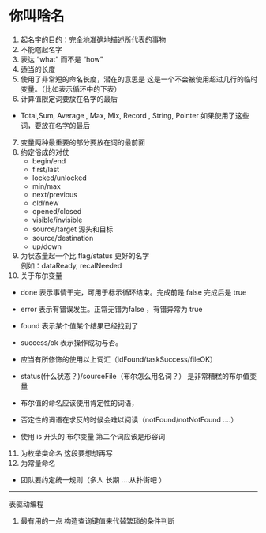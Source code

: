 # 你叫啥名 

1. 起名字的目的：完全地准确地描述所代表的事物
2. 不能瞎起名字
3. 表达 “what” 而不是 “how”
4. 适当的长度
5. 使用了非常短的命名长度，潜在的意思是 这是一个不会被使用超过几行的临时变量。（比如表示循环中的下表）
6. 计算值限定词要放在名字的最后
  - Total,Sum, Average , Max, Mix, Record , String, Pointer 如果使用了这些词，要放在名字的最后

7. 变量两种最重要的部分要放在词的最前面
8. 约定俗成的对仗
    - begin/end
    - first/last
    - locked/unlocked
    - min/max
    - next/previous
    - old/new
    - opened/closed
    - visible/invisible 
    - source/target 源头和目标
    - source/destination
    - up/down
9. 为状态量起一个比 flag/status 更好的名字   
例如：dataReady, recalNeeded
10. 关于布尔变量

- done 表示事情干完，可用于标示循环结束。完成前是 false 完成后是 true
- error 表示有错误发生。正常无错为false ，有错异常为 true 
- found 表示某个值某个结果已经找到了
- success/ok 表示操作成功与否。 
- 应当有所修饰的使用以上词汇（idFound/taskSuccess/fileOK）

- status(什么状态？)/sourceFile（布尔怎么用名词？） 是非常糟糕的布尔值变量
- 布尔值的命名应该使用肯定性的词语，
- 否定性的词语在求反的时候会难以阅读（notFound/notNotFound ....）
- 使用 is  开头的 布尔变量 第二个词应该是形容词 

11. 为枚举类命名
 这段要想想再写
12. 为常量命名
- 团队要约定统一规则（多人 长期 ....从扑街吧 ）





-------------------
 表驱动编程
 1. 最有用的一点  构造查询键值来代替繁琐的条件判断
